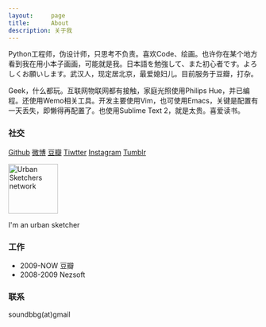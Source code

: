 ```yaml
---
layout:     page
title:      About
description: 关于我
---
```


Python工程师，伪设计师，只思考不负责。喜欢Code、绘画。也许你在某个地方看到我在用小本子画画，可能就是我。日本語を勉強して、また初心者です。よろしくお願いします。武汉人，现定居北京，最爱媳妇儿。目前服务于豆瓣，打杂。

Geek，什么都玩。互联网物联网都有接触，家庭光照使用Philips Hue，并已编程。还使用Wemo相关工具。开发主要使用Vim，也可使用Emacs，关键是配置有一天丢失，即懒得再配置了。也使用Sublime Text 2，就是太贵。喜爱读书。

### 社交 ###

[Github](http://www.github.com/guojing) [微博](http://weibo.com/soundbbg) [豆瓣](http://www.douban.com/people/JGuo/) [Tiwtter](https://twitter.com/guojing) [Instagram](http://instagram.com/soundbbg) [Tumblr](http://soundbbg.tumblr.com)

<p><a href="http://www.urbansketchers.org/"><img width="100" style="max-width:100px" alt="Urban Sketchers network" src="http://farm3.static.flickr.com/2659/4186496437_902ce3aaba_t.jpg"></a></p>
<div>I'm an urban sketcher</div>

### 工作 ###

* 2009-NOW 豆瓣
* 2008-2009 Nezsoft

### 联系 ###

soundbbg(at)gmail
